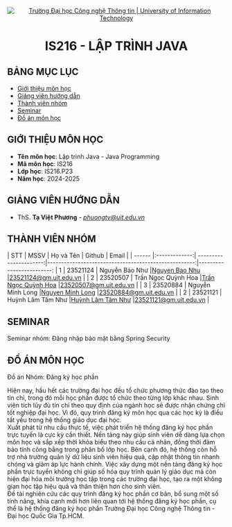 <p align="center">
  <a href="https://www.uit.edu.vn/" title="Trường Đại học Công nghệ Thông tin" style="border: 5;">
    <img src="https://i.imgur.com/WmMnSRt.png" alt="Trường Đại học Công nghệ Thông tin | University of Information Technology">
  </a>
</p>

<!-- Title -->
<h1 align="center"><b>IS216 - LẬP TRÌNH JAVA</b></h1>



## BẢNG MỤC LỤC
* [ Giới thiệu môn học](#gioithieumonhoc)
* [ Giảng viên hướng dẫn](#giangvien)
* [ Thành viên nhóm](#thanhvien)
* [ Seminar](#seminar)
* [ Đồ án môn học](#doan)


## GIỚI THIỆU MÔN HỌC
<a name="gioithieumonhoc"></a>
* **Tên môn học**: Lập trình Java - Java Programming
* **Mã môn học**: IS216
* **Lớp học**: IS216.P23
* **Năm học**: 2024-2025


## GIẢNG VIÊN HƯỚNG DẪN
<a name="giangvien"></a>
* ThS. **Tạ Việt Phương** - *phuongtv@uit.edu.vn*


## THÀNH VIÊN NHÓM
<a name="thanhvien"></a>
| STT    | MSSV          | Họ và Tên              | Github                                               | Email                   |
| ------ |:-------------:| ----------------------:|-----------------------------------------------------:|-------------------------:
| 1      | 23521124      | Nguyễn Bảo Như     |[Nguyen Bao Nhu](https://github.com/ray1130)            |23521124@gm.uit.edu.vn   |
| 2      | 23520507      | Trần Ngọc Quỳnh Hoa        |[Trần Ngọc Quỳnh Hoa](https://github.com/nhims79)     |23520507@gm.uit.edu.vn   |
| 3      | 23520884    | Nguyễn Minh Long      |[Nguyen Minh Long](https://github.com/oolongc2)               |23520884@gm.uit.edu.vn   |
| 2      | 23521121      | Huỳnh Lâm Tâm Như   |[Huỳnh Lâm Tâm Như](https://github.com/NhuHuynh-252)          |23521121@gm.uit.edu.vn   |


## SEMINAR
<a name="seminar"></a>
Seminar nhóm: Đăng nhập bảo mặt bằng Spring Security


## ĐỒ ÁN MÔN HỌC
<a name="doan"></a>
Đồ án Nhóm: Đăng ký học phần

Hiện nay, hầu hết các trường đại học đều tổ chức phương thức đào tạo theo tín chỉ, 
trong đó mỗi học phần được tổ chức theo từng lớp khác nhau. Sinh viên tích lũy đủ 
tín chỉ theo quy định của ngành học sẽ được nhận chứng chỉ tốt nghiệp đại học. Vì 
đó, quy trình đăng ký môn học qua các học kỳ là điều tất yếu trong hệ thống giáo dục 
đại học.  
Xuất phát từ nhu cầu thực tế, việc phát triển hệ thống đăng ký học phần trực tuyến 
là cực kỳ cần thiết. Nền tảng này giúp sinh viên dễ dàng lựa chọn môn học và sắp xếp 
thời khóa biểu theo nhu cầu cá nhân, đồng thời đảm bảo tính công bằng trong phân 
bổ lớp học. Bên cạnh đó, hệ thống còn hỗ trợ nhà trường quản lý dữ liệu sinh viên 
hiệu quả, cập nhật thông tin nhanh chóng và giảm áp lực hành chính. Việc xây dựng 
một nền tảng đăng ký học phần trực tuyến không chỉ giúp số hóa quy trình quản lý 
giáo dục mà còn hiện đại hóa môi trường học tập trong các trường đại học, tạo ra một 
không gian học tập hiệu quả và thân thiện hơn cho sinh viên.  
Đề tài nghiên cứu các quy trình đăng ký học phần cơ bản, bổ sung một số tính 
năng, khía cạnh mới hơn liên quan tới hệ thống đăng ký học phần, cụ thể là hệ thống 
đăng ký học phần Trường Đại học Công nghệ Thông tin - Đại học Quốc Gia Tp.HCM. 
